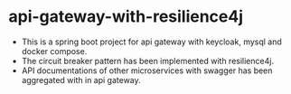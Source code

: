 # api-gateway-with-resilience4j  

- This is a spring boot project for api gateway with keycloak, mysql and docker compose.  
- The circuit breaker pattern has been implemented with resilience4j.  
- API documentations of other microservices with swagger has been aggregated with in api gateway.  
